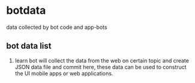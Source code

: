 # botdata
data collected by bot code and app-bots

## bot data list
1. learn bot will collect the data from the web on certain topic and create JSON data file and commit here, these data can be used to construct the UI mobile apps or web applications.
